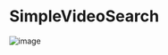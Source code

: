 # SimpleVideoSearch
![image](https://github.com/HaidukAA/SimpleVideoSearch/assets/108396767/a633e758-aab7-46ab-9252-ac6e90cdbb14)
